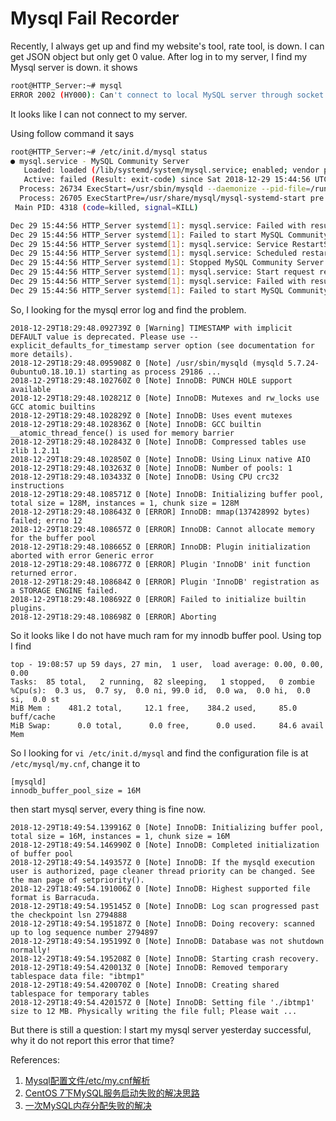 # Mysql Fail Recorder

Recently, I always get up and find my website's tool, rate tool, is down. I can get JSON object but only get 0 value.
After log in to my server, I find my Mysql server is down. it shows 
```bash
root@HTTP_Server:~# mysql
ERROR 2002 (HY000): Can't connect to local MySQL server through socket '/var/run/mysqld/mysqld.sock' (2)
```

It looks like I can not connect to my server.

Using follow command it says
```bash
root@HTTP_Server:~# /etc/init.d/mysql status
● mysql.service - MySQL Community Server
   Loaded: loaded (/lib/systemd/system/mysql.service; enabled; vendor preset: enabled)
   Active: failed (Result: exit-code) since Sat 2018-12-29 15:44:56 UTC; 2h 31min ago
  Process: 26734 ExecStart=/usr/sbin/mysqld --daemonize --pid-file=/run/mysqld/mysqld.pid (code=exited, status=1/FAILURE)
  Process: 26705 ExecStartPre=/usr/share/mysql/mysql-systemd-start pre (code=exited, status=0/SUCCESS)
 Main PID: 4318 (code=killed, signal=KILL)

Dec 29 15:44:56 HTTP_Server systemd[1]: mysql.service: Failed with result 'exit-code'.
Dec 29 15:44:56 HTTP_Server systemd[1]: Failed to start MySQL Community Server.
Dec 29 15:44:56 HTTP_Server systemd[1]: mysql.service: Service RestartSec=100ms expired, scheduling restart.
Dec 29 15:44:56 HTTP_Server systemd[1]: mysql.service: Scheduled restart job, restart counter is at 6.
Dec 29 15:44:56 HTTP_Server systemd[1]: Stopped MySQL Community Server.
Dec 29 15:44:56 HTTP_Server systemd[1]: mysql.service: Start request repeated too quickly.
Dec 29 15:44:56 HTTP_Server systemd[1]: mysql.service: Failed with result 'exit-code'.
Dec 29 15:44:56 HTTP_Server systemd[1]: Failed to start MySQL Community Server.
```
So, I looking for the mysql error log and find the problem.
```text
2018-12-29T18:29:48.092739Z 0 [Warning] TIMESTAMP with implicit DEFAULT value is deprecated. Please use --explicit_defaults_for_timestamp server option (see documentation for more details).
2018-12-29T18:29:48.095908Z 0 [Note] /usr/sbin/mysqld (mysqld 5.7.24-0ubuntu0.18.10.1) starting as process 29186 ...
2018-12-29T18:29:48.102760Z 0 [Note] InnoDB: PUNCH HOLE support available
2018-12-29T18:29:48.102821Z 0 [Note] InnoDB: Mutexes and rw_locks use GCC atomic builtins
2018-12-29T18:29:48.102829Z 0 [Note] InnoDB: Uses event mutexes
2018-12-29T18:29:48.102836Z 0 [Note] InnoDB: GCC builtin __atomic_thread_fence() is used for memory barrier
2018-12-29T18:29:48.102843Z 0 [Note] InnoDB: Compressed tables use zlib 1.2.11
2018-12-29T18:29:48.102850Z 0 [Note] InnoDB: Using Linux native AIO
2018-12-29T18:29:48.103263Z 0 [Note] InnoDB: Number of pools: 1
2018-12-29T18:29:48.103433Z 0 [Note] InnoDB: Using CPU crc32 instructions
2018-12-29T18:29:48.108571Z 0 [Note] InnoDB: Initializing buffer pool, total size = 128M, instances = 1, chunk size = 128M
2018-12-29T18:29:48.108643Z 0 [ERROR] InnoDB: mmap(137428992 bytes) failed; errno 12
2018-12-29T18:29:48.108657Z 0 [ERROR] InnoDB: Cannot allocate memory for the buffer pool
2018-12-29T18:29:48.108665Z 0 [ERROR] InnoDB: Plugin initialization aborted with error Generic error
2018-12-29T18:29:48.108677Z 0 [ERROR] Plugin 'InnoDB' init function returned error.
2018-12-29T18:29:48.108684Z 0 [ERROR] Plugin 'InnoDB' registration as a STORAGE ENGINE failed.
2018-12-29T18:29:48.108692Z 0 [ERROR] Failed to initialize builtin plugins.
2018-12-29T18:29:48.108698Z 0 [ERROR] Aborting
```
So it looks like I do not have much ram for my innodb buffer pool. Using top I find
```text
top - 19:08:57 up 59 days, 27 min,  1 user,  load average: 0.00, 0.00, 0.00
Tasks:  85 total,   2 running,  82 sleeping,   1 stopped,   0 zombie
%Cpu(s):  0.3 us,  0.7 sy,  0.0 ni, 99.0 id,  0.0 wa,  0.0 hi,  0.0 si,  0.0 st
MiB Mem :    481.2 total,     12.1 free,    384.2 used,     85.0 buff/cache
MiB Swap:      0.0 total,      0.0 free,      0.0 used.     84.6 avail Mem
```

So I looking for ```vi /etc/init.d/mysql``` and find the configuration file is at ```/etc/mysql/my.cnf```, change it to 
```
[mysqld]
innodb_buffer_pool_size = 16M
```
then start mysql server, every thing is fine now.
```
2018-12-29T18:49:54.139916Z 0 [Note] InnoDB: Initializing buffer pool, total size = 16M, instances = 1, chunk size = 16M
2018-12-29T18:49:54.146990Z 0 [Note] InnoDB: Completed initialization of buffer pool
2018-12-29T18:49:54.149357Z 0 [Note] InnoDB: If the mysqld execution user is authorized, page cleaner thread priority can be changed. See the man page of setpriority().
2018-12-29T18:49:54.191006Z 0 [Note] InnoDB: Highest supported file format is Barracuda.
2018-12-29T18:49:54.195145Z 0 [Note] InnoDB: Log scan progressed past the checkpoint lsn 2794888
2018-12-29T18:49:54.195187Z 0 [Note] InnoDB: Doing recovery: scanned up to log sequence number 2794897
2018-12-29T18:49:54.195199Z 0 [Note] InnoDB: Database was not shutdown normally!
2018-12-29T18:49:54.195208Z 0 [Note] InnoDB: Starting crash recovery.
2018-12-29T18:49:54.420013Z 0 [Note] InnoDB: Removed temporary tablespace data file: "ibtmp1"
2018-12-29T18:49:54.420070Z 0 [Note] InnoDB: Creating shared tablespace for temporary tables
2018-12-29T18:49:54.420157Z 0 [Note] InnoDB: Setting file './ibtmp1' size to 12 MB. Physically writing the file full; Please wait ...
```

But there is still a question: I start my mysql server yesterday successful, why it do not report this error that time?

References:
1. [Mysql配置文件/etc/my.cnf解析](https://www.jianshu.com/p/5f39c486561b)
2. [CentOS 7下MySQL服务启动失败的解决思路](https://www.cnblogs.com/ivictor/p/5146247.html)
3. [一次MySQL内存分配失败的解决](https://blogDescription.csdn.net/foupwang/article/details/79431996)